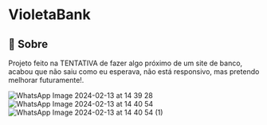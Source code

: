 <h1>VioletaBank</h1>

<h2>🔖 Sobre</h2>
<p>Projeto feito na TENTATIVA de fazer algo próximo de um site de banco, acabou que não saiu como eu esperava, não está responsivo, mas pretendo melhorar futuramente!.</p>

![WhatsApp Image 2024-02-13 at 14 39 28](https://github.com/luizcarlos001/Site-Eco-Vida/assets/146375880/bf06e839-c005-4ecd-ac79-7c95326c6e75)
![WhatsApp Image 2024-02-13 at 14 40 54](https://github.com/luizcarlos001/Site-Eco-Vida/assets/146375880/6361d004-1e08-449a-a776-12e93c562e6d)
![WhatsApp Image 2024-02-13 at 14 40 54 (1)](https://github.com/luizcarlos001/Site-Eco-Vida/assets/146375880/f9bc9fbc-6925-4aaf-8037-1cae3a7d4815)



